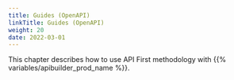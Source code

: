 ```yaml
---
title: Guides (OpenAPI)
linkTitle: Guides (OpenAPI)
weight: 20
date: 2022-03-01
---
```


This chapter describes how to use API First methodology with {{% variables/apibuilder_prod_name %}}.
